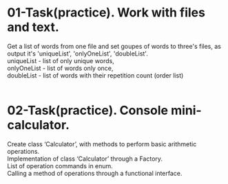 # 01-Task(practice). Work with files and text.
Get a list of words from one file and set goupes of words to three's files, as output it's 'uniqueList', 'onlyOneList', 'doubleList'.<br>
uniqueList - list of only unique words,<br>
onlyOneList - list of words only once,<br>
doubleList - list of words with their repetition count (order list)<br>
<br>
# 02-Task(practice). Console mini-calculator.
Create class ‘Calculator’, with methods to perform basic arithmetic operations.<br>
Implementation of class ‘Calculator’ through a Factory.<br>
List of operation commands in enum.<br>
Calling a method of operations through a functional interface.<br>
